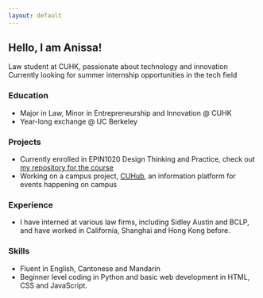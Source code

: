 ```yaml
---
layout: default
---
```




## Hello, I am Anissa!

Law student at CUHK, passionate about technology and innovation
Currently looking for summer internship opportunities in the tech field

### Education

* Major in Law, Minor in Entrepreneurship and Innovation @ CUHK
* Year-long exchange @ UC Berkeley

### Projects

* Currently enrolled in EPIN1020 Design Thinking and Practice, check out [my repository for the course](https://an-yc.github.io/epin1020/)
* Working on a campus project, [CUHub](https://an-yc.github.io/CUHub/), an information platform for events happening on campus

### Experience

* I have interned at various law firms, including Sidley Austin and BCLP, and have worked in California, Shanghai and Hong Kong before.  

### Skills

* Fluent in English, Cantonese and Mandarin
* Beginner level coding in Python and basic web development in HTML, CSS and JavaScript.
